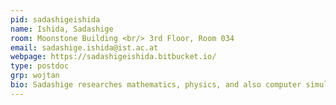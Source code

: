 ```yaml
---
pid: sadashigeishida
name: Ishida, Sadashige
room: Moonstone Building <br/> 3rd Floor, Room 034
email: sadashige.ishida@ist.ac.at
webpage: https://sadashigeishida.bitbucket.io/
type: postdoc
grp: wojtan
bio: Sadashige researches mathematics, physics, and also computer simulation of natural phenomena. He is especially interested in exploring the dynamics and the geometry that fluids can exhibit from viewpoints of geometric mechanics (symplectic, Poisson, and contact geometry) and optimal transport. To know more, visit his website.
---
```

